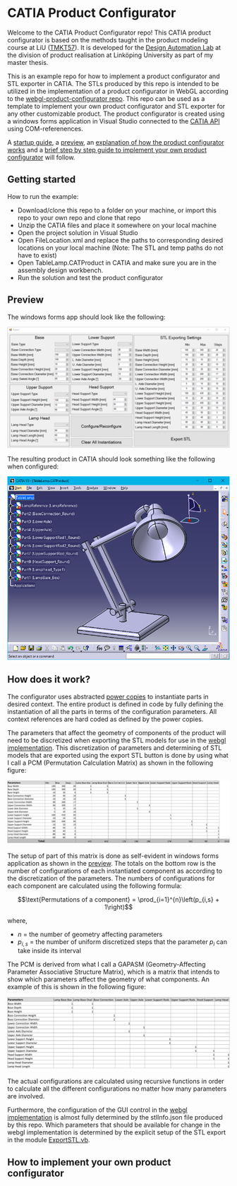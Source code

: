 # CATIA Product Configurator

Welcome to the CATIA Product Configurator repo! This CATIA product configurator is based on the methods taught in the product modeling course at LiU ([TMKT57](https://studieinfo.liu.se/en/kurs/TMKT57/vt-2022)). It is developed for the [Design Automation Lab](https://liu.se/en/research/design-automation-lab) at the division of product realisation at Linköping University as part of my master thesis.

This is an example repo for how to implement a product configurator and STL exporter in CATIA. The STLs produced by this repo is intended to be utilized in the implementation of a product configurator in WebGL according to the [webgl-product-configurator repo](https://github.com/patrikdolsson/webgl-product-configurator). This repo can be used as a template to implement your own product configurator and STL exporter for any other customizable product. The product configurator is created using a windows forms application in Visual Studio connected to the [CATIA API](https://catiadesign.org/_doc/V5Automation/) using COM-referenences. 

A [startup guide](#getting-started), a [preview](#preview), an [explanation of how the product configurator works](#how-does-it-work) and a [brief step by step guide to implement your own product configurator](#how-to-implement-your-own-product-configurator) will follow.

## Getting started

How to run the example:

-   Download/clone this repo to a folder on your machine, or import this repo to your own repo and clone that repo
-   Unzip the CATIA files and place it somewhere on your local machine
-   Open the project solution in Visual Studio
-   Open FileLocation.xml and replace the paths to corresponding desired locations on your local machine (Note: The STL and temp paths do not have to exist)
-   Open TableLamp.CATProduct in CATIA and make sure you are in the assembly design workbench.
-   Run the solution and test the product configurator

## Preview

The windows forms app should look like the following:

![Product configurator](readme-images/product-configurator.png)

The resulting product in CATIA should look something like the following when configured:

![CAD model](readme-images/CAD%20model.png)

## How does it work?

The configurator uses abstracted [power copies](http://catiadoc.free.fr/online/pktug_C2/pktugat0053.htm) to instantiate parts in desired context. The entire product is defined in code by fully defining the instantiation of all the parts in terms of the configuration parameters. All context references are hard coded as defined by the power copies. 

The parameters that affect the geometry of components of the product will need to be discretized when exporting the STL models for use in the [webgl implementation](https://github.com/patrikdolsson/webgl-product-configurator). This discretization of parameters and determining of STL models that are exported using the export STL button is done by using what I call a PCM (Permutation Calculation Matrix) as shown in the following figure:

![Permutation Calculation Matrix](readme-images/PCM.png)

The setup of part of this matrix is done as self-evident in windows forms application as shown in the [preview](#preview). The totals on the bottom row is the number of configurations of each instantiated component as according to the discretization of the parameters. The numbers of configurations for each component are calculated using the following formula:

$$\text{Permutations of a component} = \prod_{i=1}^{n}\left(p_{i,s} + 1\right)$$

where,

-   $n$ = the number of geometry affecting parameters
-   $p_{i,s}$ = the number of uniform discretized steps that the parameter $p_i$ can take inside its interval

The PCM is derived from what I call a GAPASM (Geometry-Affecting Parameter Associative Structure Matrix), which is a matrix that intends to show which parameters affect the geometry of what components. An example of this is shown in the following figure:

![Geometry-Affecting Parameter Associative Structure Matrix](readme-images/GAPASM.png)

The actual configurations are calculated using recursive functions in order to calculate all the different configurations no matter how many parameters are involved. 

Furthermore, the configuration of the GUI control in the [webgl implementation](https://github.com/patrikdolsson/webgl-product-configurator) is almost fully determined by the stlInfo.json file produced by this repo. Which parameters that should be available for change in the webgl implementation is determined by the explicit setup of the STL export in the module [ExportSTL.vb](https://github.com/patrikdolsson/CATIA-product-configurator/blob/main/CATIA%20Product%20Configurator/CATIA%20Product%20Configurator/ExportSTL.vb).

## How to implement your own product configurator

<!--The current implementation does not support an arbitrary amount of instantiations of a certain power copy out of the box-->